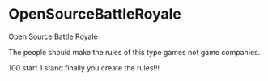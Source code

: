 # OpenSourceBattleRoyale
Open Source Battle Royale

The people should make the rules of this type games not game companies.

100 start 1 stand finally you create the rules!!!
